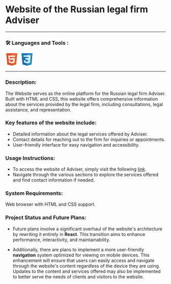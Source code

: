 # Website of the Russian legal firm Adviser

---

### :hammer_and_wrench: Languages and Tools :
<div>
  <img src="https://github.com/devicons/devicon/blob/master/icons/html5/html5-original.svg" title="HTML" alt="HTML" width="40" height="40"/>&nbsp;
  <img src="https://github.com/devicons/devicon/blob/master/icons/css3/css3-original.svg" title="CSS" alt="CSS" width="40" height="40"/>&nbsp;
</div>

---

### Description:
The Website serves as the online platform for the Russian legal firm Adviser. Built with HTML and CSS, this website offers comprehensive information about the services provided by the legal firm, including consultations, legal assistance, and representation.

### Key features of the website include:
- Detailed information about the legal services offered by Adviser.
- Contact details for reaching out to the firm for inquiries or appointments.
- User-friendly interface for easy navigation and accessibility.

### Usage Instructions:
- To access the website of Adviser, simply visit the following [link](https://adviser-spb.ru/).
- Navigate through the various sections to explore the services offered and find contact information if needed.

### System Requirements:
Web browser with HTML and CSS support.

### Project Status and Future Plans:
- Future plans involve a significant overhaul of the website's architecture by rewriting it entirely in **React**. This transition aims to enhance performance, interactivity, and maintainability.

- Additionally, there are plans to implement a more user-friendly **navigation** system optimized for viewing on mobile devices. This enhancement will ensure that users can easily access and navigate through the website's content regardless of the device they are using. Updates to the content and services offered may also be implemented to better serve the needs of clients and visitors to the website.

